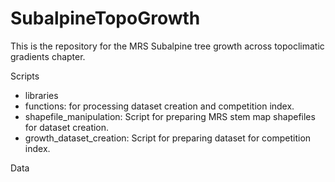 # SubalpineTopoGrowth

This is the repository for the MRS Subalpine tree growth across topoclimatic gradients chapter.

Scripts
- libraries
- functions: for processing dataset creation and competition index.
- shapefile_manipulation: Script for preparing MRS stem map shapefiles for dataset creation.
- growth_dataset_creation: Script for preparing dataset for competition index.



Data
